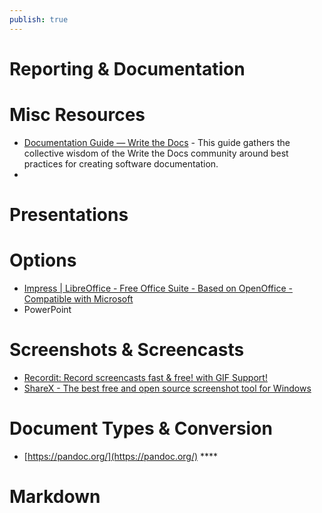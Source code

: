 ```yaml
---
publish: true
---
```

# Reporting & Documentation

# Misc Resources

- [Documentation Guide — Write the Docs](https://www.writethedocs.org/guide/) - This guide gathers the collective wisdom of the Write the Docs community around best practices for creating software documentation.
- 

# Presentations

# Options

- [Impress | LibreOffice - Free Office Suite - Based on OpenOffice - Compatible with Microsoft](https://www.libreoffice.org/discover/impress/)
- PowerPoint

# Screenshots & Screencasts

- [Recordit: Record screencasts fast & free! with GIF Support!](https://recordit.co/)
- [ShareX - The best free and open source screenshot tool for Windows](https://getsharex.com/)

# Document Types & Conversion

- [https://pandoc.org/](https://pandoc.org/) ****

# Markdown
